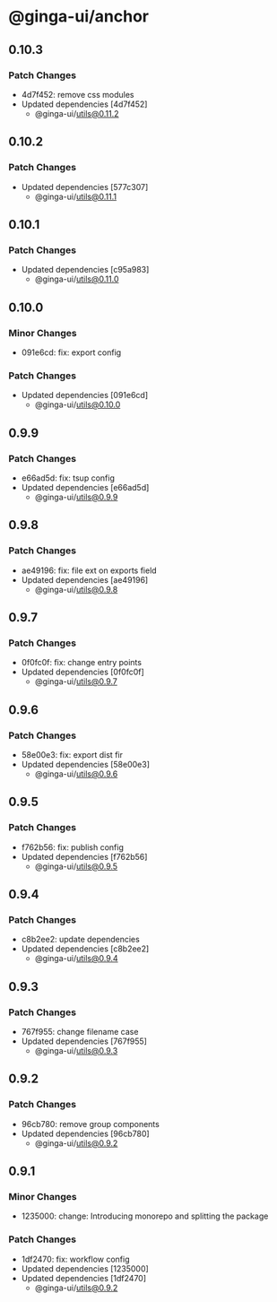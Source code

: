 # @ginga-ui/anchor

## 0.10.3

### Patch Changes

- 4d7f452: remove css modules
- Updated dependencies [4d7f452]
  - @ginga-ui/utils@0.11.2

## 0.10.2

### Patch Changes

- Updated dependencies [577c307]
  - @ginga-ui/utils@0.11.1

## 0.10.1

### Patch Changes

- Updated dependencies [c95a983]
  - @ginga-ui/utils@0.11.0

## 0.10.0

### Minor Changes

- 091e6cd: fix: export config

### Patch Changes

- Updated dependencies [091e6cd]
  - @ginga-ui/utils@0.10.0

## 0.9.9

### Patch Changes

- e66ad5d: fix: tsup config
- Updated dependencies [e66ad5d]
  - @ginga-ui/utils@0.9.9

## 0.9.8

### Patch Changes

- ae49196: fix: file ext on exports field
- Updated dependencies [ae49196]
  - @ginga-ui/utils@0.9.8

## 0.9.7

### Patch Changes

- 0f0fc0f: fix: change entry points
- Updated dependencies [0f0fc0f]
  - @ginga-ui/utils@0.9.7

## 0.9.6

### Patch Changes

- 58e00e3: fix: export dist fir
- Updated dependencies [58e00e3]
  - @ginga-ui/utils@0.9.6

## 0.9.5

### Patch Changes

- f762b56: fix: publish config
- Updated dependencies [f762b56]
  - @ginga-ui/utils@0.9.5

## 0.9.4

### Patch Changes

- c8b2ee2: update dependencies
- Updated dependencies [c8b2ee2]
  - @ginga-ui/utils@0.9.4

## 0.9.3

### Patch Changes

- 767f955: change filename case
- Updated dependencies [767f955]
  - @ginga-ui/utils@0.9.3

## 0.9.2

### Patch Changes

- 96cb780: remove group components
- Updated dependencies [96cb780]
  - @ginga-ui/utils@0.9.2

## 0.9.1

### Minor Changes

- 1235000: change: Introducing monorepo and splitting the package

### Patch Changes

- 1df2470: fix: workflow config
- Updated dependencies [1235000]
- Updated dependencies [1df2470]
  - @ginga-ui/utils@0.9.2
